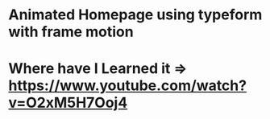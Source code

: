 # Animated Homepage using typeform with frame motion

# Where have I Learned it => https://www.youtube.com/watch?v=O2xM5H7Ooj4
